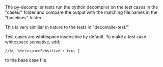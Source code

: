 The py-decompiler tests run the python decompiler on the test cases in the "cases/" folder and compare the output with the matching file names in the "baselines" folder.

This is very similiar in nature to the tests in "decompile-test/".

Test cases are whitespace insensitive by default. To make a test case whitespace sensative, add: 
```
//%{ 'whitespaceSensitive': true }
```
to the base case file.